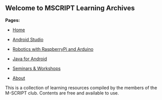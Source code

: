 ## Welcome to MSCRIPT Learning Archives

**Pages:**

- [Home](https://M-SCRIPT.github.io/MSCRIPT-Troubleshooter/index)

- [Android Studio](https://M-SCRIPT.github.io/MSCRIPT-Troubleshooter/android-studio)

- [Robotics with RaspberryPi and Arduino](https://M-SCRIPT.github.io/MSCRIPT-Troubleshooter/index)

- [Java for Android](https://M-SCRIPT.github.io/MSCRIPT-Troubleshooter/index)

- [Seminars & Workshops](https://M-SCRIPT.github.io/MSCRIPT-Troubleshooter/index)

- [About](https://M-SCRIPT.github.io/MSCRIPT-Troubleshooter/index)

This is a collection of learning resources compiled by the members of the M-SCRIPT club. Contents are free and available to use.
